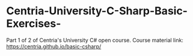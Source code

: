 # Centria-University-C-Sharp-Basic-Exercises-
Part 1 of 2 of Centria's University C# open course. 
Course material link: https://centria.github.io/basic-csharp/
